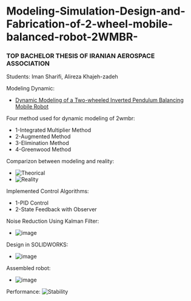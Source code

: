 # Modeling-Simulation-Design-and-Fabrication-of-2-wheel-mobile-balanced-robot-2WMBR-
### TOP BACHELOR THESIS OF IRANIAN AEROSPACE ASSOCIATION
Students: Iman Sharifi, Alireza Khajeh-zadeh

Modeling Dynamic:
  * [Dynamic Modeling of a Two-wheeled Inverted Pendulum Balancing Mobile Robot](http://mercury.hau.ac.kr/sjkwon/Lecture/Capstone/2015-08%20IJCAS(Vol13,%20No4).PDF)

Four method used for dynamic modeling of 2wmbr:
  * 1-Integrated Multiplier Method
  * 2-Augmented Method
  * 3-Elimination Method
  * 4-Greenwood Method
 
 Comparizon between modeling and reality:
  * ![Theorical](https://user-images.githubusercontent.com/60617560/126837801-6e8bf36e-aafa-4f5c-907f-2d2744e54fc9.png)
  * ![Reality](https://user-images.githubusercontent.com/60617560/126837337-74a80127-6cd1-4bcc-be31-d27f1d88c579.png)

Implemented Control Algorithms:
 * 1-PID Control
 * 2-State Feedback with Observer

Noise Reduction Using Kalman Filter:
 * ![image](https://user-images.githubusercontent.com/60617560/126836385-03698c10-bc16-4de8-9aed-ef16ebac0182.png)

 
Design in SOLIDWORKS:
  * ![image](https://user-images.githubusercontent.com/60617560/126836492-7ec02c47-c79c-4af1-a597-fd5960e4ebbe.png)

Assembled robot:
* ![image](https://user-images.githubusercontent.com/60617560/126822341-7d559f83-faf3-42d9-87e0-71535e682e7b.png)


Performance:
 ![Stability](https://github.com/98210184/Modeling-Simulation-Design-and-Fabrication-of-2-wheel-mobile-balanced-robot-2WMBR-/blob/main/Video/Stabilization.gif)
